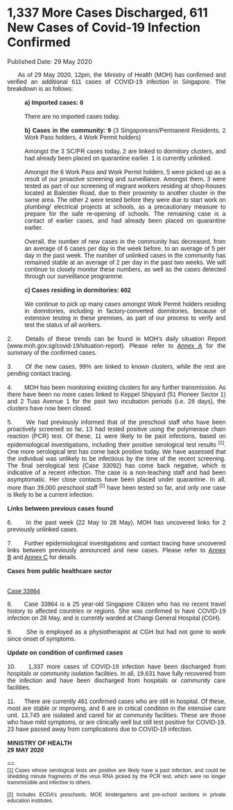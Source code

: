 <html>
    <meta http-equiv="Content-Type" content="text/html; charset=utf-8"/>
    <meta charset="utf-8"/>
    <title>1,337 More Cases Discharged, 611 New Cases of Covid-19 Infection Confirmed</title>
    <body><h1>1,337 More Cases Discharged, 611 New Cases of Covid-19 Infection Confirmed</h1>
    <p>Published Date: 29 May 2020</p> <div style="text-align: justify;"><span style="font-family: Arial; font-size: 14px;">&nbsp; &nbsp;&nbsp; As of 29 May 2020, 12pm, the Ministry of Health (MOH) has confirmed and verified an additional 611 cases of COVID-19 infection in Singapore. The breakdown is as follows:<br><br></span></div><div style="text-align: justify; margin-left: 40px;"><span style="font-family: Arial; font-size: 14px;"><strong>a)&nbsp;Imported cases: 0</strong></span></div><div style="text-align: justify; margin-left: 40px;"><span style="font-family: Arial; font-size: 14px;"><br>There are no imported cases today. </span></div><div style="text-align: justify; margin-left: 40px;"><span style="font-family: Arial; font-size: 14px;"><br><strong>b)&nbsp;Cases in the community: 9 </strong>(3 Singaporeans/Permanent Residents, 2 Work Pass holders, 4 Work Permit holders)</span></div><div style="text-align: justify; margin-left: 40px;"><span style="font-family: Arial; font-size: 14px;"><br>Amongst the 3 SC/PR cases today, 2 are linked to dormitory clusters, and had already been placed on quarantine earlier. 1 is currently unlinked. </span></div><div style="text-align: justify; margin-left: 40px;"><span style="font-family: Arial; font-size: 14px;"><br>Amongst the 6 Work Pass and Work Permit holders, 5 were picked up as a result of our proactive screening and surveillance. Amongst them, 3 were tested as part of our screening of migrant workers residing at shop-houses located at Balestier Road, due to their proximity to another cluster in the same area. The other 2 were tested before they were due to start work on plumbing/ electrical projects at schools, as a precautionary measure to prepare for the safe re-opening of schools. The remaining case is a contact of earlier cases, and had already been placed on quarantine earlier. </span></div><div style="text-align: justify; margin-left: 40px;"><span style="font-family: Arial; font-size: 14px;"><br>Overall, the number of new cases in the community has decreased, from an average of 6 cases per day in the week before, to an average of 5 per day in the past week. The number of unlinked cases in the community has remained stable at an average of 2 per day in the past two weeks. We will continue to closely monitor these numbers, as well as the cases detected through our surveillance programme.<br><br></span></div><div style="text-align: justify; margin-left: 40px;"><span style="font-family: Arial; font-size: 14px;"><strong>c)&nbsp;Cases residing in dormitories: 602<br></strong><br></span><span style="font-family: Arial; font-size: 14px;">We continue to pick up many cases amongst Work Permit holders residing in dormitories, including in factory-converted dormitories, because of extensive testing in these premises, as part of our process to verify and test the status of all workers. </span></div><div style="text-align: justify;"><span style="font-family: Arial; font-size: 14px;"><br>2. &nbsp;&nbsp; Details of these trends can be found in MOH’s daily situation Report (www.moh.gov.sg/covid-19/situation-report). Please refer to <a title="Annex A" href="/docs/librariesprovider5/pressroom/press-releases/moh-press-release---annex-a-(29-may-2020).pdf?sfvrsn=f8985bf8_0">Annex A</a>&nbsp;for the summary of the confirmed cases.<br><br></span></div><div style="text-align: justify;"><span style="font-family: Arial; font-size: 14px;">3. &nbsp; &nbsp; Of the new cases, 99% are linked to known clusters, while the rest are pending contact tracing. </span></div><div style="text-align: justify;"><span style="font-family: Arial; font-size: 14px;"><br>4. &nbsp; &nbsp; &nbsp; MOH has been monitoring existing clusters for any further transmission. As there have been no more cases linked to Keppel Shipyard (51 Pioneer Sector 1) and 2 Tuas Avenue 1 for the past two incubation periods (i.e. 28 days), the clusters have now been closed.<br><br></span><span style="font-family: Arial; font-size: 14px;">5. &nbsp; &nbsp; We had previously informed that of the preschool staff who have been proactively screened so far, 13 had tested positive using the polymerase chain reaction (PCR) test. Of these, 11 were likely to be past infections, based on epidemiological investigations, including their positive serological test results <sup>[1]</sup>. One more serological test has come back positive today. We have assessed that the individual was unlikely to be infectious by the time of the recent screening. The final serological test (Case 33092) has come back negative, which is indicative of a recent infection. The case is a non-teaching staff and had been asymptomatic. Her close contacts have been placed under quarantine. In all, more than 39,000 preschool staff <sup>[2]</sup> have been tested so far, and only one case is likely to be a current infection.<br><br></span></div><div style="text-align: justify;"><span style="font-family: Arial; font-size: 14px;"><strong>Links between previous cases found</strong></span></div><div style="text-align: justify;"><span style="font-family: Arial; font-size: 14px;"><br>6. &nbsp; &nbsp; In the past week (22 May to 28 May), MOH has uncovered links for 2 previously unlinked cases. <br><br></span></div><div style="text-align: justify;"><span style="font-family: Arial; font-size: 14px;">7. &nbsp; &nbsp;&nbsp; Further epidemiological investigations and contact tracing have uncovered links between previously announced and new cases. Please refer to <a title="Annex B" href="/docs/librariesprovider5/pressroom/press-releases/moh-press-release---annex-b-(29-may-2020).pdf?sfvrsn=a880b0bb_0">Annex B</a>&nbsp;and <a title="Annex C" href="/docs/librariesprovider5/pressroom/press-releases/moh-press-release---annex-c-(29-may-2020)-(1).pdf?sfvrsn=474cfe2_0">Annex C</a>&nbsp;for details.<br><br></span></div><div style="text-align: justify;"><span style="font-family: Arial; font-size: 14px;"><strong>Cases from public healthcare sector</strong></span></div><div style="text-align: justify;"><span style="font-family: Arial; font-size: 14px;"><br> </span><p><u><span style="font-family: Arial; font-size: 14px;">Case 33864</span></u><span style="font-family: Arial; font-size: 14px;"><br></span></p></div><div style="text-align: justify;"><span style="font-family: Arial; font-size: 14px;">8. &nbsp; &nbsp; Case 33864 is a 25 year-old Singapore Citizen who has no recent travel history to affected countries or regions. She was confirmed to have COVID-19 infection on 28 May, and is currently warded at Changi General Hospital (CGH).</span></div><div style="text-align: justify;"><span style="font-family: Arial; font-size: 14px;"><br>9. &nbsp; &nbsp;&nbsp; She is employed as a physiotherapist at CGH but had not gone to work since onset of symptoms.<br><br></span></div><div style="text-align: justify;"><span style="font-family: Arial; font-size: 14px;"><strong>Update on condition of confirmed cases</strong></span></div><div style="text-align: justify;"><span style="font-family: Arial; font-size: 14px;"><br>10. &nbsp;&nbsp; 1,337 more cases of COVID-19 infection have been discharged from hospitals or community isolation facilities. In all, 19,631 have fully recovered from the infection and have been discharged from hospitals or community care facilities.<br><br> </span></div><div style="text-align: justify;"><span style="font-family: Arial; font-size: 14px;">11. &nbsp; &nbsp; There are currently 461 confirmed cases who are still in hospital. Of these, most are stable or improving, and 8 are in critical condition in the intensive care unit. 13,745 are isolated and cared for at community facilities. These are those who have mild symptoms, or are clinically well but still test positive for COVID-19. 23 have passed away from complications due to COVID-19 infection. </span></div><div style="text-align: justify;"><span style="font-family: Arial;"><span style="font-size: 14px;"><br><strong>MINISTRY OF HEALTH<br>29 MAY 2020</strong><br><br>==<br><span style="font-size: 12px;">[1]&nbsp;Cases whose serological tests are positive are likely have a past infection, and could be shedding minute fragments of the virus RNA picked by the PCR test, which were no longer transmissible and infective to others.<br><br>[2]&nbsp;Includes ECDA’s preschools, MOE kindergartens and pre-school sections in private education institutes.</span><br></span></span></div></body>
</html>